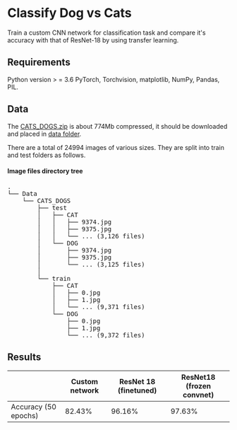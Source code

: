 # Classify Dog vs Cats

Train a custom CNN network for classification task and compare it's accuracy with that of ResNet-18 by using transfer learning.


## Requirements
Python version > = 3.6
PyTorch, Torchvision, matplotlib, NumPy, Pandas, PIL.

## Data

The [CATS_DOGS.zip](https://drive.google.com/file/d/1fuFurVV8rcrVTAFPjhQvzGLNdnTi1jWZ/view) is about 774Mb compressed, it should be downloaded and placed in [data folder](https://github.com/gowda-95/Dogs_Cats_Classifier/tree/main/data).

There are a total of 24994 images of various sizes. They are split into train and test folders as follows.

#### Image files directory tree
<pre>.
└── Data
    └── CATS_DOGS
        ├── test
        │   ├── CAT
        │   │   ├── 9374.jpg
        │   │   ├── 9375.jpg
        │   │   └── ... (3,126 files)
        │   └── DOG
        │       ├── 9374.jpg
        │       ├── 9375.jpg
        │       └── ... (3,125 files)       
        │           
        └── train
            ├── CAT
            │   ├── 0.jpg
            │   ├── 1.jpg
            │   └── ... (9,371 files)
            └── DOG
                ├── 0.jpg
                ├── 1.jpg
                └── ... (9,372 files)</pre>


## Results
|  | Custom network | ResNet 18 (finetuned) | ResNet18 (frozen convnet) |
|---|--------|------------|---------------|
|Accuracy (50 epochs)| 82.43% | 96.16% | 97.63%|
